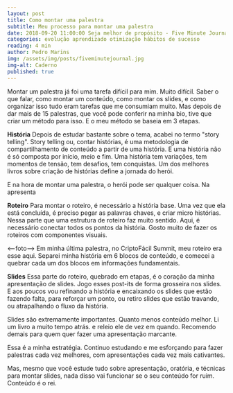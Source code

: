 ```yaml
---
layout: post
title: Como montar uma palestra
subtitle: Meu processo para montar uma palestra
date: 2018-09-20 11:00:00 Seja melhor de propósito - Five Minute Journal
categories: evolução aprendizado otimização hábitos de sucesso
reading: 4 min
author: Pedro Marins
img: /assets/img/posts/fiveminutejournal.jpg
img-alt: Caderno
published: true
---
```


Montar um palestra já foi uma tarefa difícil para mim. Muito difícil. Saber o que falar, como montar um conteúdo, como montar os slides, e como organizar isso tudo eram tarefas que me consumiam muito. Mas depois de dar mais de 15 palestras, que você pode conferir na minha bio, tive que criar um método para isso. E o meu método se baseia em 3 etapas. 

**História**
Depois de estudar bastante sobre o tema, acabei no termo "story telling". Story telling ou, contar histórias, é uma metodologia de compartilhamento de conteúdo a partir de uma história. E uma história não é só composta por início, meio e fim. Uma história tem variações, tem momentos de tensão, tem desafios, tem conquistas. Um dos melhores livros sobre criação de histórias define a jornada do herói. 

E na hora de montar uma palestra, o herói pode ser qualquer coisa. Na apresenta


**Roteiro**
Para montar o roteiro, é necessário a história base. Uma vez que ela está concluída, é preciso pegar as palavras chaves, e criar micro histórias. Nessa parte que uma estrutura de roteiro faz muito sentido. Aqui, é necessário conectar todos os pontos da história. Gosto muito de fazer os roteiros com componentes visuais. 

<--foto-->
Em minha última palestra, no CriptoFácil Summit, meu roteiro era esse aqui. Separei minha história em 6 blocos de conteúdo, e comecei a quebrar cada um dos blocos em informações fundamentais.


**Slides**
Essa parte do roteiro, quebrado em etapas, é o coração da minha apresentação de slides. Jogo esses post-its de forma grosseira nos slides. E aos poucos vou refinando a história e encaixando os slides que estão fazendo falta, para reforçar um ponto, ou retiro slides que estão travando, ou atrapalhando o fluxo da história.

Slides são extremamente importantes. Quanto menos conteúdo melhor. Li um livro a muito tempo atrás. e releio ele de vez em quando. Recomendo demais para quem quer fazer uma apresentação marcante.

Essa é a minha estratégia. Continuo estudando e me esforçando para fazer palestras cada vez melhores, com apresentações cada vez mais cativantes. 

Mas, mesmo que você estude tudo sobre apresentação, oratória, e técnicas para montar slides, nada disso vai funcionar se o seu conteúdo for ruim. Conteúdo é o rei.